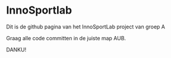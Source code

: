 # InnoSportlab
Dit is de github pagina van het InnoSportLab project van groep A

Graag alle code committen in de juiste map AUB.

DANKU!
